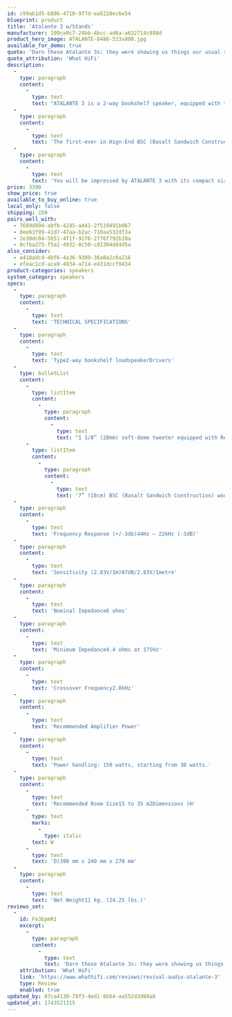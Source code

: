```yaml
---
id: c99ab1d5-b886-4710-9f7d-ea5220ec6e54
blueprint: product
title: 'Atalante 3 w/Stands'
manufacturer: 109ca9c7-24bb-4bcc-ad6a-a632714c898d
product_hero_image: ATALANTE-8488-533x800.jpg
available_for_demo: true
quote: 'Darn these Atalante 3s: they were showing us things our usual reference speakers don’t do.'
quote_attribution: 'What HiFi'
description:
  -
    type: paragraph
    content:
      -
        type: text
        text: "ATALANTE 3 is a 2-way bookshelf speaker, equipped with the 28mm soft-dome tweeter and its built-in ARID (Anti Reflection Inner Dome) patented technology along with specialized back-chamber design, it can absorb\_ over 95% resonance."
  -
    type: paragraph
    content:
      -
        type: text
        text: 'The first-ever in Hign-End BSC (Basalt Sandwich Construction) 7” woofer is the best balance found between rigidity and light-weight, with its great damping construction providing fast and smooth responses with tight bass dynamics.'
  -
    type: paragraph
    content:
      -
        type: text
        text: 'You will be impressed by ATALANTE 3 with its compact size but exceptional BIG sound!'
price: 3390
show_price: true
available_to_buy_online: true
local_only: false
shipping: 150
pairs_well_with:
  - 7689d894-abfb-4245-a441-2f519491b067
  - 8ee63f99-41d7-47aa-b2ac-710aa532df3a
  - 2e30dc04-5b51-4f1f-91f6-2776f792b10a
  - 0cfba275-f5a2-4932-8c50-c81304dd4d5a
also_consider:
  - a418adc4-4bf6-4a36-9309-36a0a2c6a216
  - efeac1cd-aca9-4934-a714-e431dccf0434
product-categories: speakers
system_category: speakers
specs:
  -
    type: paragraph
    content:
      -
        type: text
        text: 'TECHNICAL SPECIFICATIONS'
  -
    type: paragraph
    content:
      -
        type: text
        text: 'Type2-way bookshelf loudspeakerDrivers'
  -
    type: bulletList
    content:
      -
        type: listItem
        content:
          -
            type: paragraph
            content:
              -
                type: text
                text: "1 1/8” (28mm) soft-dome tweeter equipped with Revival Audio ARID (Anti Reflection Inner Dome) patent technology with a large back chamber with low resonance frequency of 520Hz\_"
      -
        type: listItem
        content:
          -
            type: paragraph
            content:
              -
                type: text
                text: '7” (18cm) BSC (Basalt Sandwich Construction) woofer'
  -
    type: paragraph
    content:
      -
        type: text
        text: 'Frequency Response (+/-3db)44Hz – 22kHz (-3dB)'
  -
    type: paragraph
    content:
      -
        type: text
        text: 'Sensitivity (2.83V/1m)87dB/2.83V/1metre'
  -
    type: paragraph
    content:
      -
        type: text
        text: 'Nominal Impedance6 ohms'
  -
    type: paragraph
    content:
      -
        type: text
        text: 'Minimum Impedance4.4 ohms at 175Hz'
  -
    type: paragraph
    content:
      -
        type: text
        text: 'Crossover Frequency2.8kHz'
  -
    type: paragraph
    content:
      -
        type: text
        text: 'Recommended Amplifier Power'
  -
    type: paragraph
    content:
      -
        type: text
        text: 'Power handling: 150 watts, starting from 30 watts.'
  -
    type: paragraph
    content:
      -
        type: text
        text: 'Recommended Room Size15 to 35 m2Dimensions (H'
      -
        type: text
        marks:
          -
            type: italic
        text: W
      -
        type: text
        text: 'D)390 mm x 240 mm x 270 mm'
  -
    type: paragraph
    content:
      -
        type: text
        text: 'Net Weight11 kg. (24.25 lbs.)'
reviews_set:
  -
    id: Fe3EpmR1
    excerpt:
      -
        type: paragraph
        content:
          -
            type: text
            text: 'Darn these Atalante 3s: they were showing us things our usual reference speakers don’t do.'
    attribution: 'What HiFi'
    link: 'https://www.whathifi.com/reviews/revival-audio-atalante-3'
    type: Review
    enabled: true
updated_by: 87ca4130-78f3-4ed1-8b64-aa552d3d08a8
updated_at: 1743521315
---
```

